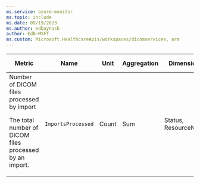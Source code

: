 ```yaml
---
ms.service: azure-monitor
ms.topic: include
ms.date: 09/19/2023
ms.author: edbaynash
author: EdB-MSFT
ms.custom: Microsoft.HealthcareApis/workspaces/dicomservices, arm
---
```

  
  
|Metric|Name|Unit|Aggregation|Dimensions|Time Grains|DS Export|
|---|---|---|---|---|---|---|
|Number of DICOM files processed by import<p><p>The total number of DICOM files processed by an import. |`ImportsProcessed` |Count |Sum |Status, ResourceName|PT1M |Yes|